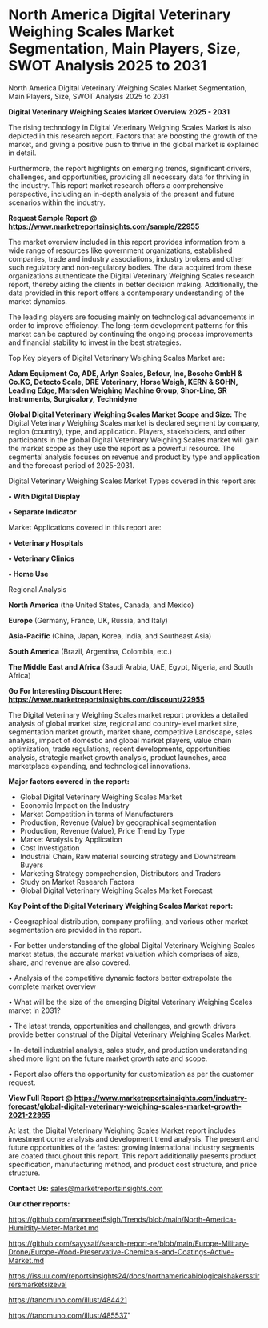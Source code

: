 # North America Digital Veterinary Weighing Scales Market Segmentation, Main Players, Size, SWOT Analysis 2025 to 2031
North America Digital Veterinary Weighing Scales Market Segmentation, Main Players, Size, SWOT Analysis 2025 to 2031

<Strong> Digital Veterinary Weighing Scales Market Overview 2025 - 2031</strong>

The rising technology in Digital Veterinary Weighing Scales Market is also depicted in this research report. Factors that are boosting the growth of the market, and giving a positive push to thrive in the global market is explained in detail.

Furthermore, the report highlights on emerging trends, significant drivers, challenges, and opportunities, providing all necessary data for thriving in the industry. This report market research offers a comprehensive perspective, including an in-depth analysis of the present and future scenarios within the industry.

<strong>Request Sample Report @ <a href=https://www.marketreportsinsights.com/sample/22955>https://www.marketreportsinsights.com/sample/22955</a></strong>

The market overview included in this report provides information from a wide range of resources like government organizations, established companies, trade and industry associations, industry brokers and other such regulatory and non-regulatory bodies. The data acquired from these organizations authenticate the Digital Veterinary Weighing Scales research report, thereby aiding the clients in better decision making. Additionally, the data provided in this report offers a contemporary understanding of the market dynamics.

The leading players are focusing mainly on technological advancements in order to improve efficiency. The long-term development patterns for this market can be captured by continuing the ongoing process improvements and financial stability to invest in the best strategies.

Top Key players of Digital Veterinary Weighing Scales Market are:

<strong>Adam Equipment Co, ADE, Arlyn Scales, Befour, Inc, Bosche GmbH & Co.KG, Detecto Scale, DRE Veterinary, Horse Weigh, KERN & SOHN, Leading Edge, Marsden Weighing Machine Group, Shor-Line, SR Instruments, Surgicalory, Technidyne</strong>

<strong><b>Global Digital Veterinary Weighing Scales Market Scope and Size:</b></strong>
The Digital Veterinary Weighing Scales market is declared segment by company, region (country), type, and application. Players, stakeholders, and other participants in the global Digital Veterinary Weighing Scales market will gain the market scope as they use the report as a powerful resource. The segmental analysis focuses on revenue and product by type and application and the forecast period of 2025-2031.

Digital Veterinary Weighing Scales Market Types covered in this report are:

<strong>• With Digital Display

• Separate Indicator</strong>

Market Applications covered in this report are:

<strong>• Veterinary Hospitals

• Veterinary Clinics

• Home Use</strong> 

Regional Analysis

<strong>North America</strong> (the United States, Canada, and Mexico)

<strong>Europe</strong> (Germany, France, UK, Russia, and Italy)

<strong>Asia-Pacific</strong> (China, Japan, Korea, India, and Southeast Asia)

<strong>South America</strong> (Brazil, Argentina, Colombia, etc.)

<strong>The Middle East and Africa</strong> (Saudi Arabia, UAE, Egypt, Nigeria, and South Africa)

<strong>Go For Interesting Discount Here: <a href=https://www.marketreportsinsights.com/discount/22955>https://www.marketreportsinsights.com/discount/22955</a></strong>

The Digital Veterinary Weighing Scales market report provides a detailed analysis of global market size, regional and country-level market size, segmentation market growth, market share, competitive Landscape, sales analysis, impact of domestic and global market players, value chain optimization, trade regulations, recent developments, opportunities analysis, strategic market growth analysis, product launches, area marketplace expanding, and technological innovations.

<strong><b>Major factors covered in the report:</b></strong>
<ul>
  <li>Global Digital Veterinary Weighing Scales Market </li>
  <li>Economic Impact on the Industry</li>
  <li>Market Competition in terms of Manufacturers</li>
  <li>Production, Revenue (Value) by geographical segmentation</li>
  <li>Production, Revenue (Value), Price Trend by Type</li>
  <li>Market Analysis by Application</li>
  <li>Cost Investigation</li>
  <li>Industrial Chain, Raw material sourcing strategy and Downstream Buyers</li>
  <li>Marketing Strategy comprehension, Distributors and Traders</li>
  <li>Study on Market Research Factors</li>
  <li>Global Digital Veterinary Weighing Scales Market Forecast</li>
</ul>

<strong><b>Key Point of the Digital Veterinary Weighing Scales Market report:</b></strong>

• Geographical distribution, company profiling, and various other market segmentation are provided in the report.

• For better understanding of the global Digital Veterinary Weighing Scales market status, the accurate market valuation which comprises of size, share, and revenue are also covered.

• Analysis of the competitive dynamic factors better extrapolate the complete market overview

• What will be the size of the emerging Digital Veterinary Weighing Scales market in 2031?

• The latest trends, opportunities and challenges, and growth drivers provide better construal of the Digital Veterinary Weighing Scales Market.

• In-detail industrial analysis, sales study, and production understanding shed more light on the future market growth rate and scope.

• Report also offers the opportunity for customization as per the customer request.

<strong><b>View Full Report @ <a href=https://www.marketreportsinsights.com/industry-forecast/global-digital-veterinary-weighing-scales-market-growth-2021-22955>https://www.marketreportsinsights.com/industry-forecast/global-digital-veterinary-weighing-scales-market-growth-2021-22955</a></b></strong>


At last, the Digital Veterinary Weighing Scales Market report includes investment come analysis and development trend analysis. The present and future opportunities of the fastest growing international industry segments are coated throughout this report. This report additionally presents product specification, manufacturing method, and product cost structure, and price structure.

<strong>Contact Us:</strong>
sales@marketreportsinsights.com

<strong>Our other reports:</strong>

<a href=https://github.com/manmeet5sigh/Trends/blob/main/North-America-Humidity-Meter-Market.md>https://github.com/manmeet5sigh/Trends/blob/main/North-America-Humidity-Meter-Market.md</a>

<a href=https://github.com/sayysaif/search-report-re/blob/main/Europe-Military-Drone/Europe-Wood-Preservative-Chemicals-and-Coatings-Active-Market.md>https://github.com/sayysaif/search-report-re/blob/main/Europe-Military-Drone/Europe-Wood-Preservative-Chemicals-and-Coatings-Active-Market.md</a>

<a href=https://issuu.com/reportsinsights24/docs/northamericabiologicalshakersstirrersmarketsizeval>https://issuu.com/reportsinsights24/docs/northamericabiologicalshakersstirrersmarketsizeval</a>

<a href=https://tanomuno.com/illust/484421>https://tanomuno.com/illust/484421</a>

<a href=https://tanomuno.com/illust/485537>https://tanomuno.com/illust/485537</a>"
